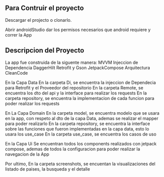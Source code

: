 ## Para Contruir el proyecto

Descargar el projecto o clonarlo.

Abrir androidStudio dar los permisos necesarios que android requiere y correr la App

## Descripcion del Proyecto

La app fue construida de la siguente manera: 
MVVM
Injeccion de Dependencia DaggerHilt
Retrofit y Gson
JetpackCompose
Arquitectura CleanCode

En la Capa Data
En la carpeta Di, se encuentra la injeccion de Dependecia para Retrofit y el Proveedor del repositorio
En la carpeta Remote, se encuentra los dto del api y la interface para realizar los requests
En la carpeta repository, se encuentra la implementacion de cada funcion para poder realizar los requests

En La Capa Domain
En la carpeta model, se encuentra modelo que se usara en la app, con respeto al dto de la capa Data, ademas se realizar el mapper para poder realizarlo
En la carpeta repository, se encuentra la interface sobre las funciones que fueron implementadas en la capa data, esto lo usara los use_case
En la carpeta use_case, se encuentra los casos de uso

En la Capa Ui
Se encuentran todos los components realizados con jetpack compose, ademas de todos la configuracion para poder realizar la navegacion de la App

Por ultimo,
En la carpeta screenshots, se encuentan la visualizaciones del listado de paises, la busqueda y el detalle





